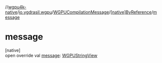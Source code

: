 //[wgpu4k-native](../../../../index.md)/[io.ygdrasil.wgpu](../../index.md)/[WGPUCompilationMessage](../index.md)/[[native]ByReference](index.md)/[message](message.md)

# message

[native]\
open override val [message](message.md): [WGPUStringView](../../-w-g-p-u-string-view/index.md)